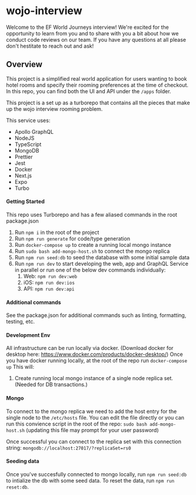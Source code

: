 # wojo-interview

Welcome to the EF World Journeys interview! We're excited for the opportunity to learn from you and to share with you a bit about how we conduct code reviews on our team. If you have any questions at all please don't hestitate to reach out and ask!

## Overview

This project is a simplified real world application for users wanting to book hotel rooms and specify their rooming preferences at the time of checkout. In this repo, you can find both the UI and API under the `/apps` folder.

This project is a set up as a turborepo that contains all the pieces that make up the wojo interview rooming problem.

This service uses:

-   Apollo GraphQL
-   NodeJS
-   TypeScript
-   MongoDB
-   Prettier
-   Jest
-   Docker
-   Next.js
-   Expo
-   Turbo

#### Getting Started

This repo uses Turborepo and has a few aliased commands in the root package.json

1. Run `npm i` in the root of the project
2. Run `npm run generate` for code/type generation
3. Run `docker-compose up` to create a running local mongo instance
4. Run `sudo bash add-mongo-host.sh` to connect the mongo replica
5. Run `npm run seed:db` to seed the database with some initial sample data
6. Run `npm run dev` to start developing the web, app and GraphQL Service in parallel or run one of the below dev commands individually:
    1. Web: `npm run dev:web`
    2. iOS: `npm run dev:ios`
    3. API: `npm run dev:api`

#### Additional commands

See the package.json for additional commands such as linting, formatting, testing, etc.

#### Development Env

All infrastructure can be run locally via docker. (Download docker for desktop here: https://www.docker.com/products/docker-desktop/)
Once you have docker running locally, at the root of the repo run `docker-compose up` This will:

1. Create running local mongo instance of a single node replica set. (Needed for DB transactions.)

#### Mongo

To connect to the mongo replica we need to add the host entry for the single node to the `/etc/hosts` file.
You can edit the file directly or you can run this convience script in the root of the repo:
`sudo bash add-mongo-host.sh` (updating this file may prompt for your user password)

Once successful you can connect to the replica set with this connection string:
`mongodb://localhost:27017/?replicaSet=rs0`

#### Seeding data

Once you've succesfully connected to mongo locally, run `npm run seed:db` to intialize the db with some seed data.
To reset the data, run `npm run reset:db`.
